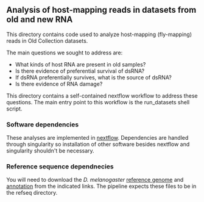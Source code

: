 ## Analysis of host-mapping reads in datasets from old and new RNA

This directory contains code used to analyze host-mapping (fly-mapping) reads in Old Collection datasets.  

The main questions we sought to address are:

- What kinds of host RNA are present in old samples?
- Is there evidence of preferential survival of dsRNA?
- If dsRNA preferentially survives, what is the source of dsRNA?
- Is there evidence of RNA damage?

This directory contains a self-contained nextflow workflow to address these questions.  The main entry point to this workflow is the run_datasets shell script.


### Software dependencies

These analyses are implemented in [nextflow](https://www.nextflow.io/docs/latest/).  Dependencies are handled through singularity so installation of other software besides nextflow and singularity shouldn't be necessary.  

### Reference sequence dependnecies

You will need to download the *D. melanogaster* [reference genome](https://ftp.ensembl.org/pub/release-108/fasta/drosophila_melanogaster/dna/Drosophila_melanogaster.BDGP6.32.dna.toplevel.fa.gz) and [annotation](https://ftp.ensembl.org/pub/release-108/gtf/drosophila_melanogaster/Drosophila_melanogaster.BDGP6.32.108.gtf.gz) from the indicated links.  The pipeline expects these files to be in the refseq directory.
